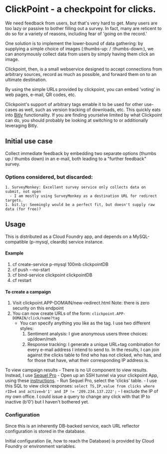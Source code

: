 # ClickPoint - a checkpoint for clicks.

We need feedback from users, but that's very hard to get. Many users are too lazy or passive to bother filling out a survey. In fact, many are reticent to do so for a variety of reasons, including fear of 'going on the record.'

One solution is to implement the lower-bound of data gathering: by supplying a simple choice of images (:thumbs-up: / :thumbs-down:), we can anonymously collect data from users by simply having them click an image.

Clickpoint, then, is a small webservice designed to accept connections from arbitrary sources, record as much as possible, and forward them on to an ultimate destination.

By using the simple URLs provided by clickpoint, you can embed 'voting' in web pages, e-mail, QR codes, etc.

Clickpoint's support of arbitrary tags emable it to be used for other use-cases as well, such as version tracking of downloads, etc. This quickly eats into [Bitly](http://bit.ly/) functionality. If you are finding yourselve limited by what Clickpoint can do, you should probably be looking at switching to or additionally leveraging Bitly.

## Initial use case
   Collect immediate feedback by embedding two separate options (thumbs up / thumbs down) in an e-mail, both leading to a "further feedback" survey.

### Options considered, but discarded:
    1. SurveyMonkey: Excellent survey service only collects data on submit, not open
      - I am mostly using SurveyMonkey as a destination URL for redirect targets.
    1. bit.ly: Seemingly would be a perfect fit, but doesn't supply raw data (for free)?

## Usage

   This is distributed as a Cloud Foundry app, and depends on a MySQL-compatible (p-mysql, cleardb) service instance.

#### Example
   1. cf create-service p-mysql 100mb clickpointDB
   1. cf push --no-start
   1. cf bind-service clickpoint clickpointDB
   1. cf restart

#### To create a campaign
   1. Visit clickpoint.APP-DOMAIN/new-redirect.html
      Note: there is zero security on this endpoint
   1. You can now create URLs of the form: `clickpoint.APP-DOMAIN/click/name?tag`
      - You can specify anything you like as the tag. I use two different styles:
         1. Sentiment analysis: I give anonymous users three choices: up/down/meh
         1. Response tracking: I generate a unique URL+tag combination for every e-mail address I intend to send to. In the results, I can join against the clicks table to find who has not clicked, who has, and for those that have, what their corresponding IP address is.

   To view campaign results
    - There is no UI component to view results. Instead, I use [Sequel Pro](http://www.sequelpro.com/)
    - Open up an SSH tunnel via your clickpoint App, using these [instructions](https://docs.google.com/document/d/1iUXPM8ssQv3nDP9BXQs7oEymTL7HUqjgAC7Yw2W16jk).
    - Run Sequel Pro, select the 'clicks' table.
    - I use this SQL to view click responses:
      `select TS,IP,value from clicks where rID=4 and active=b'1' and IP != '209.234.137.222';`
      - I exclude the IP of my own office. I could issue a query to change any click with that IP to inactive (b'0') but I haven't bothered yet.

### Configuration

Since this is an inherently DB-backed service, each URL reflector configuration is stored in the database.

Initial configuration (ie, how to reach the Database) is provided by Cloud Foundry or environment variables.
